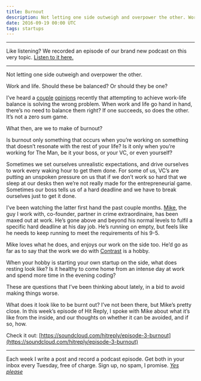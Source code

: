 ```yaml
---
title: Burnout
description: Not letting one side outweigh and overpower the other. Work and life. Should these be balanced? Or should they be one?
date: 2016-09-19 00:00 UTC
tags: startups
---
```


---

Like listening? We recorded an episode of our brand new podcast on this very topic. [Listen to it here.](https://hitreply.co/3)

---

Not letting one side outweigh and overpower the other.

Work and life. Should these be balanced? Or should they be one?

I’ve heard a [couple](http://www.vanschneider.com/worklife-balance-is-bullsht/) [opinions](http://designlife.fm/episode36/) recently that attempting to achieve work-life balance is solving the wrong problem. When work and life go hand in hand, there’s no need to balance them right? If one succeeds, so does the other. It’s not a zero sum game.

What then, are we to make of burnout?

Is burnout only something that occurs when you’re working on something that doesn’t resonate with the rest of your life? Is it only when you’re working for The Man, be it your boss, or your VC, or even yourself?

Sometimes we set ourselves unrealistic expectations, and drive ourselves to work every waking hour to get them done. For some of us, VC’s are putting an unspoken pressure on us that if we don’t work so hard that we sleep at our desks then we’re not really made for the entrepreneurial game. Sometimes our boss tells us of a hard deadline and we have to break ourselves just to get it done.

I’ve been watching the latter first hand the past couple months. [Mike](https://twitter.com/mikeaag), the guy I work with, co-founder, partner in crime extraordinaire, has been maxed out at work. He’s gone above and beyond his normal levels to fulfil a specific hard deadline at his day job. He’s running on empty, but feels like he needs to keep running to meet the requirements of his 9-5.

Mike loves what he does, and enjoys our work on the side too. He’d go as far as to say that the work we do with [Contrast](http://wearecontrast.com/) is a hobby.

When your hobby is starting your own startup on the side, what does resting look like? Is it healthy to come home from an intense day at work and spend more time in the evening coding?

These are questions that I’ve been thinking about lately, in a bid to avoid making things worse.

What does it look like to be burnt out? I’ve not been there, but Mike’s pretty close. In this week’s episode of Hit Reply, I spoke with Mike about what it’s like from the inside, and our thoughts on whether it can be avoided, and if so, how.

Check it out: [https://soundcloud.com/hitreply/episode-3-burnout](https://soundcloud.com/hitreply/episode-3-burnout)

---

Each week I write a post and record a podcast episode. Get both in your inbox every Tuesday, free of charge. Sign up, no spam, I promise. [_Yes please_](https://wearecontrast.com/signup)
